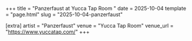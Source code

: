 +++
title = "Panzerfaust at Yucca Tap Room "
date = 2025-10-04
template = "page.html"
slug = "2025-10-04-panzerfaust"

[extra]
artist = "Panzerfaust"
venue = "Yucca Tap Room"
venue_url = "https://www.yuccatap.com/"
+++
